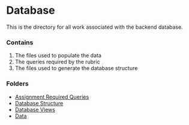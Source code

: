 # Database

This is the directory for all work associated with the backend database. 

### Contains

1. The files used to populate the data
2. The queries required by the rubric
3. The files used to generate the database structure

### Folders

- [Assignment Required Queries](required_queries/) <br>
- [Database Structure](structure/) <br>
- [Database Views](views/) <br>
- [Data](data/)